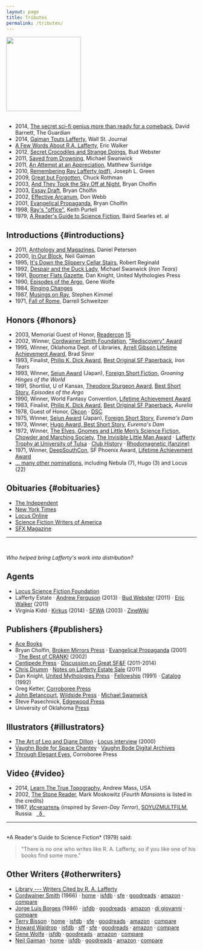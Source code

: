 ```yaml
---
layout: page
title: Tributes
permalink: /tributes/
---
```


<a href="http://hieronymopolis.wordpress.com/2012/12/03/at-the-sleepy-sailor-a-tribute-to-r-a-lafferty/"><img src="{{ site.baseurl }}/images/tribute.jpg" height="197"></a>
<br>
<br>

* 2014, [The secret sci-fi genius more than ready for a comeback](http://www.theguardian.com/books/booksblog/2014/aug/13/ra-lafferty-secret-sci-fi-genius-poised-for-comeback), David Barnett, The Guardian
* 2014, [Gaiman Touts Lafferty](http://blogs.wsj.com/speakeasy/2014/07/23/gaiman-touts-lafferty-obrien-while-discussing-the-thirteen-clocks/), Wall St. Journal
* [A Few Words About R.A. Lafferty](http://greatsfandf.com/AUTHORS/RALafferty.php), Eric Walker
* 2012, [Secret Crocodiles and Strange Doings](https://grantvillegazette.com/wp/article/publish-516/), Bud Webster
* 2011, [Saved from Drowning](http://floggingbabel.blogspot.com/2011/04/r-lafferty-saved-from-drowning.html), Michael Swanwick
* 2011, [An Attempt at an Appreciation](http://www.blackgate.com/2011/03/27/ra-lafferty-an-attempt-at-an-appreciation/), Matthew Surridge
* 2010, [Remembering Ray Lafferty (pdf)](http://efanzines.com/Challenger/Challenger-32.pdf), Joseph L. Green
* 2009, [Great but Forgotten](http://greatbutforgotten.blogspot.com/2009/05/r-lafferty-author.html), Chuck Rothman
* 2003, [And They Took the Sky Off at Night](http://greatsfandf.com/AUTHORS/LAFFERTY/CholfinOnLafferty.html), Bryan Cholfin
* 2003, [Essay Draft](/archive/cholfin2003.txt), Bryan Cholfin
* 2002, [Effective Arcanum](http://www.revolutionsf.com/article.php?id=1110), Don Webb
* 2001, [Evangelical Propaganda](https://web.archive.org/web/20011025123836/http://home.earthlink.net/~cranked/the_lafferty_page.htm), Bryan Cholfin
* 1998, [Ray's "office"](http://web.archive.org/web/20050828204624/http://www.keithpurtell.com/kthings/body_lafferty.htm), Keith Purtell
* 1979, [A Reader's Guide to Science Fiction](http://antsofgodarequeerfish.blogspot.com/2011/08/readers-guide-to-science-fiction-on-r.html), Baird Searles et. al

## Introductions {#introductions}

* 2011, [Anthology and Magazines](http://antsofgodarequeerfish.blogspot.com/2011/08/introductions-to-lafferty-in.html), Daniel Petersen
* 2000, [In Our Block](http://journal.neilgaiman.com/2001/12/mornings-mail-brought-bunch-of-stuff.asp), Neil Gaiman
* 1995, [It's Down the Slippery Cellar Stairs](http://www.mulle-kybernetik.com/RAL/reginald.html), Robert Reginald
* 1992, [Despair and the Duck Lady](http://www.michaelswanwick.com/nonfic/duck.html), Michael Swanwick (*Iron Tears*)
* 1991, [Boomer Flats Gazette](http://hieronymopolis.wordpress.com/2012/03/11/dan-knights-introduction-to-the-first-issue-of-his-short-lived-extremely-scarce-and-very-awesome-magazine-in-tribute-to-r-a-lafferty-the-boomer-flats-gazette/), Dan Knight, United Mythologies Press
* 1990, [Episodes of the Argo](http://antsofgodarequeerfish.blogspot.co.uk/2011/10/its-great-to-be-young-and-in-danger.html), Gene Wolfe
* 1984, [Ringing Changes](http://antsofgodarequeerfish.blogspot.com/2014/10/against-grain-stories-songs-of.html)
* 1987, [Musings on Ray](http://web.archive.org/web/20091027093659/http://geocities.com/konstiantin/osfw/authors/RAL_kimmel.html), Stephen Kimmel
* 1971, [Fall of Rome](http://books.google.com/books?id=HG-vjhQqE_cC&pg=PA107&dq=darrell+schweitzer+%22r.a.+lafferty%22&hl=en&sa=X&ei=uwhBVKXtGavbsASE64LoBw&ved=0CCIQuwUwAA#v=onepage&q=darrell%20schweitzer%20%22r.a.%20lafferty%22&f=false), Darrell Schweitzer

## Honors {#honors}

* 2003, Memorial Guest of Honor, [Readercon](http://readercon.org/) [15](http://web.archive.org/web/20061201153039/http://www.prairienet.org/~almahu/aickman.htm)
* 2002, Winner, [Cordwainer Smith Foundation](http://www.cordwainer-smith.com/foundation.htm), ["Rediscovery" Award](http://www.cordwainer-smith.com/lafferty.htm)
* 1995, Winner, Oklahoma Dept. of Libraries, [Arrell Gibson Lifetime Achievement Award](https://web.archive.org/web/20091027093656/http://geocities.com/konstiantin/osfw/authors/RAL_sinor_tribute.html), Brad Sinor 
* 1993, Finalist, [Philip K. Dick Award](http://en.wikipedia.org/wiki/Philip_K._Dick_Award), [Best Original SF Paperback](http://www.sfadb.com/Philip_K_Dick_Award_1993), *Iron Tears*
* 1993, Winner, [Seiun Award](http://en.wikipedia.org/wiki/Seiun_Award) (Japan), [Foreign Short Fiction](http://www.sfadb.com/Seiun_Awards_1993), *Groaning Hinges of the World*
* 1991, Shortlist, U of Kansas, [Theodore Sturgeon Award](http://en.wikipedia.org/wiki/Theodore_Sturgeon_Award), [Best Short Story](http://www.locusmag.com/SFAwards/Db/Sturgeon1991.html), *Episodes of the Argo*
* 1990, Winner, World Fantasy Convention, [Lifetime Achievement Award](http://www.worldfantasy.org/awards/awardslist.html)
* 1983, Finalist, [Philip K. Dick Award](http://en.wikipedia.org/wiki/Philip_K._Dick_Award), [Best Original SF Paperback](http://www.sfadb.com/Philip_K_Dick_Award_1983), *Aurelia*
* 1978, Guest of Honor, [Okcon](http://fancyclopedia.org/okon-78) 
&middot; [DSC](http://www.smithuel.net/sfchb/hbp2dsc.html)
* 1975, Winner, [Seiun Award](http://en.wikipedia.org/wiki/Seiun_Award) (Japan), [Foreign Short Story](http://www.sfadb.com/Seiun_Awards_1975), *Eurema's Dam*
* 1973, Winner, [Hugo Award, Best Short Story](http://www.sfadb.com/Hugo_Awards_1973), *Eurema's Dam*
* 1972, Winner, [The Elves, Gnomes and Little Men’s Science Fiction, Chowder and Marching Society](http://file770.com/?p=8781&cpage=1#comment-90596), [The Invisible Little Man Award](http://fancyclopedia.org/invisible-little-man-award) 
&middot; [Lafferty Trophy at University of Tulsa](http://web.archive.org/web/20100723200406/http://www.lib.utulsa.edu/speccoll/collections/lafferty/index3.htm) 
&middot; [Club History](http://fancyclopedia.org/bay-area)
&middot; [Rhodomagnetic (fanzine)](http://fanac.org/fanzines/Rhodomagnetic/)
* 1971, Winner, [DeepSouthCon](http://en.wikipedia.org/wiki/DeepSouthCon), SF Phoenix Award, [Lifetime Achievement Award](http://en.wikipedia.org/wiki/Phoenix_Award_%28science_fiction%29)
* [... many other nominations](http://www.sfadb.com/R_A_Lafferty_Titles), including Nebula (7), Hugo (3) and Locus (22)





## Obituaries {#obituaries}

* [The Independent](http://www.independent.co.uk/news/obituaries/r-a-lafferty-9132908.html)
* [New York Times](http://www.nytimes.com/2002/03/29/us/rafael-a-lafferty-87-science-fiction-writer.html)
* [Locus Online](http://www.locusmag.com/2002/Reviews/Lalumiere06_PastMasters.html)
* [Science Fiction Writers of America](http://www.sfwa.org/archive/news/lafferty.htm)
* [SFX Magazine](http://www.ansible.co.uk/sfx/sfx092.html)

--------------

<br>

*Who helped bring Lafferty's work into distribution?*

## Agents

* [Locus Science Fiction Foundation](http://www.lsff.net/about-2/meet-lsff-board-members/) 
* Lafferty Estate 
&middot; [Andrew Ferguson](http://ralafferty.tumblr.com/post/55382042501/49-the-six-fingers-of-time) (2013) 
&middot; [Bud Webster](http://www.blackgate.com/2011/05/29/estate-your-business-please/) (2011)
&middot; [Eric Walker](http://www.sffworld.com/forums/showthread.php?30366-R-A-Lafferty-Rights-Available) (2011)
* Virginia Kidd
&middot; [Kirkus](https://www.kirkusreviews.com/features/clients-agent-virginia-kidd/) (2014) 
&middot; [SFWA](http://www.sfwa.org/archive/news/kidd.htm) (2003) 
&middot; [ZineWiki](http://zinewiki.com/Virginia_Kidd)

## Publishers {#publishers}

* [Ace Books](http://en.wikipedia.org/wiki/Ace_Books)
* Bryan Cholfin, [Broken Mirrors Press](http://www.isfdb.org/cgi-bin/publisher.cgi?788) &middot; [Evangelical Propaganda](https://web.archive.org/web/20011025123836/http://home.earthlink.net/~cranked/the_lafferty_page.htm) (2001) &middot;&nbsp;[The&nbsp;Best&nbsp;of&nbsp;CRANK!](http://www.avclub.com/review/bryan-cholfin-editor-ithe-best-of-cranki-6177)&nbsp;(2002)
* [Centipede Press](http://www.centipedepress.com/sf/manmademodels.html) 
&middot; [Discussion on Great SF&F](http://greatsfandf.com/forums/viewtopic.php?f=3&t=217&st=0&sk=t&sd=a) (2011-2014)
* [Chris Drumm](http://www.isfdb.org/cgi-bin/publisher.cgi?938) &middot; [Notes on Lafferty Estate Sale](http://cdrumm.blogspot.com/2011/03/new-directions-lafferty-developments.html) (2011)
* Dan Knight, [United Mythologies Press](http://www.isfdb.org/cgi-bin/publisher.cgi?454) 
&middot; [Fellowship](http://hieronymopolis.wordpress.com/2012/03/11/dan-knights-introduction-to-the-first-issue-of-his-short-lived-extremely-scarce-and-very-awesome-magazine-in-tribute-to-r-a-lafferty-the-boomer-flats-gazette/) (1991)
&middot; [Catalog](/archive/ump-usenet.txt) (1992)
* Greg Ketter, [Corroboree Press](http://www.isfdb.org/cgi-bin/publisher.cgi?1544)
* [John Betancourt](https://www.sfsite.com/10b/jb138.htm), [Wildside Press](http://www.isfdb.org/cgi-bin/publisher.cgi?140) &middot; [Michael Swanwick](http://www.michaelswanwick.com/auth/squalidansw.html)
* Steve Pasechnick, [Edgewood Press](http://www.isfdb.org/cgi-bin/pl.cgi?18567)
* University of Oklahoma [Press](http://en.wikipedia.org/wiki/University_of_Oklahoma_Press)

## Illustrators {#illustrators}
  * [The Art of Leo and Diane Dillon](http://leo-and-diane-dillon.blogspot.com/search/label/R.A.%20Lafferty) &middot; [Locus interview](http://www.locusmag.com/2000/Issues/04/Dillons.html) (2000)
  * [Vaughn Bode for Space Chantey](http://thegoldenagesite.blogspot.com/2012/05/vaughn-bode-space-chantey-by-r.html) &middot; [Vaughn Bode Digital Archives](http://www.junkwaffel.com/)
  * [Through Elegant Eyes](http://www.mulle-kybernetik.com/RAL/elegant.html), Corroboree Press

## Video {#video}

* 2014, [Learn The True Topography](http://laffertydoc.blogspot.com/), Andrew Mass, USA
* 2002, [The Stone Reader](http://neglectedbooks.com/?page_id=81), Mark Moskowitz (*Fourth Mansions* is listed in the credits)
* 1987, [Исчезатель](http://youtube.com/watch?v=YvrlbtOTPBc "Ischezatel") (inspired by *Seven-Day Terror*), [SOYUZMULTFILM](http://animator.ru/db/?p=show_film&fid=3323), Russia &nbsp; [&nbsp; &delta; &nbsp;](http://animator.ru/db/?ver=eng&p=show_film&fid=3323)

--------------

<br>
*A Reader's Guide to Science Fiction* (1979) said:

> "There is no one who writes like R. A. Lafferty, so if you like one of his books find some more."

## Other Writers {#otherwriters}

  * [Library --- Writers Cited by R. A. Lafferty](../library/#writerscited)
  * <span class="btitle">[Cordwainer Smith](http://en.wikipedia.org/wiki/Cordwainer_Smith)</span> (1966)
&middot; [home](http://www.cordwainer-smith.com/)
&middot; [isfdb](http://www.isfdb.org/cgi-bin/ea.cgi?101)
&middot; [sfe](http://www.sf-encyclopedia.com/entry/smith_cordwainer)
&middot; [goodreads](http://www.goodreads.com/author/show/11390.Cordwainer_Smith)
&middot; [amazon](http://www.amazon.com/Cordwainer-Smith/e/B000APBV9Y)
&middot; [compare](https://www.google.com/search?q=%22r.a.+lafferty%22+%22cordwainer+smith%22 "34k results")
  * <span class="btitle">[Jorge Luis Borges](http://en.wikipedia.org/wiki/Jorge_Luis_Borges)</span> (1986)
&middot; [isfdb](http://www.isfdb.org/cgi-bin/ea.cgi?Jorge%20Luis%20Borges)
&middot; [goodreads](http://www.goodreads.com/author/show/500.Jorge_Luis_Borges)
&middot; [amazon](http://www.amazon.com/Jorge-Luis-Borges/e/B000APW7C4)
&middot; [di giovanni](http://www.digiovanni.co.uk/borges.htm)
&middot; [compare](https://www.google.com/search?q=%22r.a.+lafferty%22+%22jorge+luis+borges%22 "33k results")
  * <span class="btitle">[Terry Bisson](http://en.wikipedia.org/wiki/Terry_Bisson)</span>
&middot; [home](http://www.terrybisson.com/)
&middot; [isfdb](http://www.isfdb.org/cgi-bin/ea.cgi?Terry%20Bisson)
&middot; [sfe](http://www.sf-encyclopedia.com/entry/bisson_terry)
&middot; [goodreads](http://www.goodreads.com/author/show/73422.Terry_Bisson)
&middot; [amazon](http://www.amazon.com/Terry-Bisson/e/B000AQ7052)
&middot; [compare](https://www.google.com/search?q=%22r.a.+lafferty%22+%22terry+bisson%22 "26k results")
  * <span class="btitle">[Howard Waldrop](http://en.wikipedia.org/wiki/Howard_Waldrop)</span>
&middot; [isfdb](http://www.isfdb.org/cgi-bin/ea.cgi?Howard%20Waldrop)
&middot; [sff](https://www.sff.net/people/waldrop/)
&middot; [sfe](http://www.sf-encyclopedia.com/entry/waldrop_howard)
&middot; [goodreads](http://www.goodreads.com/author/show/113942.Howard_Waldrop)
&middot; [amazon](http://www.amazon.com/Howard-Waldrop/e/B001HCYYMA)
&middot; [compare](https://www.google.com/search?q=%22r.a.+lafferty%22+%22howard+waldrop%22 "26k results")
  * <span class="btitle">[Gene Wolfe](http://en.wikipedia.org/wiki/Gene_Wolfe)</span>
&middot; [isfdb](http://www.isfdb.org/cgi-bin/ea.cgi?171)
&middot; [goodreads](http://www.goodreads.com/author/show/23069.Gene_Wolfe)
&middot; [amazon](http://www.amazon.com/Gene-Wolfe/e/B000APBL0I)
&middot; [compare](https://www.google.com/search?q=%22r.a.+lafferty%22+%22gene+wolfe%22 "21k results")
  * <span class="btitle">[Neil Gaiman](http://en.wikipedia.org/wiki/Neil_Gaiman)</span>
&middot; [home](http://www.neilgaiman.com/)
&middot; [isfdb](http://www.isfdb.org/cgi-bin/ea.cgi?Neil%20Gaiman)
&middot; [goodreads](http://www.goodreads.com/author/show/1221698.Neil_Gaiman)
&middot; [amazon](http://www.amazon.com/Neil-Gaiman/e/B000AQ01G2)
&middot; [compare](https://www.google.com/search?q=%22r.a.+lafferty%22+%22neil+gaiman%22 "6k results")
